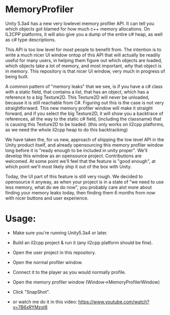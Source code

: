 # MemoryProfiler

Unity 5.3a4 has a new very lowlevel memory profiler API. It can tell you which objects got blamed for how much
c++ memory allocations. On IL2CPP platforms, it will also give you a dump of the entire c# heap, as well as c# type descriptions.

This API is too low level for most people to benefit from. The intention is to write a much nicer UI window ontop of this API that will actually be readily useful for many users, in helping them figure out which objects are loaded,  which objects take a lot of memory,  and most important, _why_ that object is in memory. This repository is that nicer UI window, very much in progress of being built.

A common pattern of "memory leaks" that we see, is if you have a c# class with a static field, that contains a list, that has an object, which has a reference to a big Texture2D. This Texture2D will never be unloaded, because it is still reachable from C#. Figuring out this is the case is not very straightforward. This new memory profiler window will make it straight forward, and if you select the big Texture2D, it will show you a backtrace of references, all the way to the static c# field, (including the classname) that is causing this Texture2D to be loaded. (this only works on il2cpp platforms, as we need the whole il2cpp heap to do this backtracking)

We have taken the, for us new, approach of shipping the low level API in the Unity product itself, and already opensourcing this memory profiler window long before it is "ready enough to be included in unity proper".  We'll develop this window as an opensource project. Contributions are welcomed. At some point we'll feel that the feature is "good enough", at which point we'll most likely ship it out of the box with Unity.

Today, the UI part of this feature is still very rough. We decided to opensource it anyway, as when your project is in a state of "we need to use less memory, what do we do now", you probably care alot more about finding your memory leaks today,  then finding them 6 months from now with nicer buttons and user experience.

# Usage:
- Make sure you're running Unity5.3a4 or later.
- Build an il2cpp project & run it (any il2cpp platform should be fine).
- Open the user project in this repository.
- Open the normal profiler window.
- Connect it to the player as you would normally profile.
- Open the memory profiler window (Window->MemoryProfilerWindow)
- Click "SnapShot".

- or watch me do it in this video: https://www.youtube.com/watch?v=7B6xRYMzst8